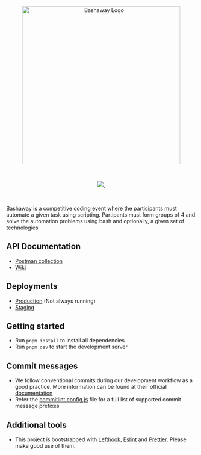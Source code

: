 <br/>

<br/>

<p align="center">
  <img src="https://github.com/sliit-foss/bashaway-official/assets/73662613/c15f7a94-592b-410f-b581-c98d25a9ca42" width="420" alt="Bashaway Logo"/>
</p>

<br/>

<p align="center">
  <a aria-label="SLIIT FOSS logo" href="https://sliitfoss.org">
    <img src="https://img.shields.io/badge/Made_by_the_SLIIT_FOSS_Community-blue">
  </a>
  <a aria-label="License" href="https://github.com/sliit-foss/bashaway-backend/blob/main/LICENSE">
    <img alt="" src="https://img.shields.io/badge/License-MIT-yellow.svg">
  </a>
</p>

<br/>

Bashaway is a competitive coding event where the participants must automate a given task using scripting. Partipants must form groups of 4 and solve the automation problems using bash and optionally, a given set of technologies

## API Documentation

- [Postman collection](https://documenter.getpostman.com/view/13842706/2s9XxsWcDC)
- [Wiki](https://github.com/sliit-foss/bashaway-backend/wiki)

## Deployments

 - [Production](https://api.bashaway.sliitfoss.org) (Not always running)
 - [Staging](https://api.staging.bashaway.sliitfoss.org)

## Getting started

- Run `pnpm install` to install all dependencies
- Run `pnpm dev` to start the development server

## Commit messages

- We follow conventional commits during our development workflow as a good practice. More information can be found at their official [documentation](https://www.conventionalcommits.org/en/v1.0.0-beta.4/#examples)
- Refer the [commitlint.config.js](https://github.com/sliit-foss/bashaway-backend/blob/main/commitlint.config.cjs) file for a full list of supported commit message prefixes

## Additional tools

- This project is bootstrapped with [Lefthook](https://evilmartians.com/opensource/lefthook), [Eslint](https://eslint.org/) and [Prettier](https://prettier.io/). Please make good use of them.

<br/>
